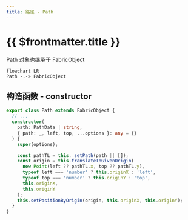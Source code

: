 ```yaml
---
title: 路径 - Path
---
```


# {{ $frontmatter.title }} <Badge type="warning" text="wip"/>

Path 对象也继承于 FabricObject

```mermaid
flowchart LR
Path -.-> FabricObject
```

## 构造函数 - constructor

```ts
export class Path extends FabricObject {
  // ...
  constructor(
    path: PathData | string,
    { path: _, left, top, ...options }: any = {}
  ) {
    super(options);

    const pathTL = this._setPath(path || []);
    const origin = this.translateToGivenOrigin(
      new Point(left ?? pathTL.x, top ?? pathTL.y),
      typeof left === 'number' ? this.originX : 'left',
      typeof top === 'number' ? this.originY : 'top',
      this.originX,
      this.originY
    );
    this.setPositionByOrigin(origin, this.originX, this.originY);
  }
}

```
